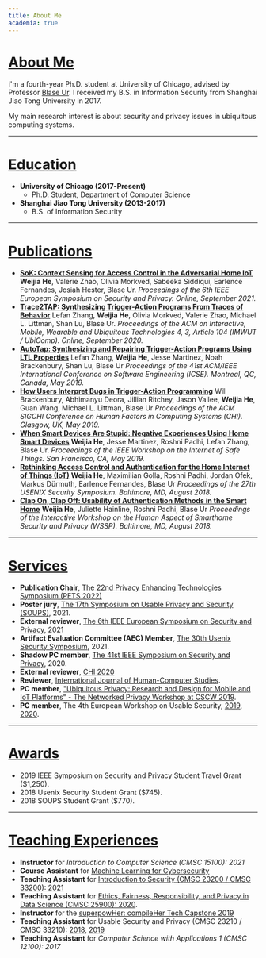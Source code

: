 ```yaml
---
title: About Me
academia: true
---
```


# [About Me](#About-Me)

I'm a fourth-year Ph.D. student at University of Chicago, advised by Professor [Blase Ur](https://www.blaseur.com/). I received my B.S. in Information Security from Shanghai Jiao Tong University in 2017.

My main research interest is about security and privacy issues in ubiquitous computing systems. 

---

# [Education](#Education)

* **University of Chicago (2017-Present)**
    * Ph.D. Student, Department of Computer Science
* **Shanghai Jiao Tong University (2013-2017)**
    * B.S. of Information Security

---

# [Publications](#Publications)

* [**SoK: Context Sensing for Access Control in the Adversarial Home IoT**](/papers/eurosp21-sok.pdf)
    __**Weijia He**__, Valerie Zhao, Olivia Morkved, Sabeeka Siddiqui, Earlence Fernandes, Josiah Hester, Blase Ur.
    *Proceedings of the 6th IEEE European Symposium on Security and Privacy. Online, September 2021.*
* [**Trace2TAP: Synthesizing Trigger-Action Programs From Traces of Behavior**](/papers/trace2tap.pdf)
    Lefan Zhang, __**Weijia He**__, Olivia Morkved, Valerie Zhao, Michael L. Littman, Shan Lu, Blase Ur.
    *Proceedings of the ACM on Interactive, Mobile, Wearable and Ubiquitous Technologies 4, 3, Article 104 (IMWUT / UbiComp). Online, September 2020.*
* [**AutoTap: Synthesizing and Repairing Trigger-Action Programs Using LTL Properties**](/papers/autotap.pdf)
    Lefan Zhang, __**Weijia He**__, Jesse Martinez, Noah Brackenbury, Shan Lu, Blase Ur
    *Proceedings of the 41st ACM/IEEE International Conference on Software Engineering (ICSE). Montreal, QC, Canada, May 2019.*
* [**How Users Interpret Bugs in Trigger-Action Programming**](/papers/chi19-ifttt-cameraready.pdf)
    Will Brackenbury, Abhimanyu Deora, Jillian Ritchey, Jason Vallee, __**Weijia He**__, Guan Wang, Michael L. Littman, Blase Ur
    *Proceedings of the ACM SIGCHI Conference on Human Factors in Computing Systems (CHI). Glasgow, UK, May 2019.*
* [**When Smart Devices Are Stupid: Negative Experiences Using Home Smart Devices**](/papers/safethings19-bugs.pdf)
    __**Weijia He**__, Jesse Martinez, Roshni Padhi, Lefan Zhang, Blase Ur. 
    *Proceedings of the IEEE Workshop on the Internet of Safe Things. San Francisco, CA, May 2019.*
* [**Rethinking Access Control and Authentication for the Home Internet of Things (IoT)**](/papers/usenixsec18.pdf)
    __**Weijia He**__, Maximilian Golla, Roshni Padhi, Jordan Ofek, Markus Dürmuth, Earlence Fernandes, Blase Ur
    *Proceedings of the 27th USENIX Security Symposium. Baltimore, MD, August 2018.*
* [**Clap On, Clap Off: Usability of Authentication Methods in the Smart Home**](/papers/wssp18.pdf)
    __**Weijia He**__, Juliette Hainline, Roshni Padhi, Blase Ur
    *Proceedings of the Interactive Workshop on the Human Aspect of Smarthome Security and Privacy (WSSP). Baltimore, MD, August 2018.*

---

# [Services](#Services)

* **Publication Chair**, [The 22nd Privacy Enhancing Technologies Symposium (PETS 2022)](https://www.petsymposium.org/cfp22.php)
* **Poster jury**, [The 17th Symposium on Usable Privacy and Security (SOUPS)](https://www.usenix.org/conference/soups2021/call-for-posters), 2021.
* **External reviewer**, [The 6th IEEE European Symposium on Security and Privacy](https://www.ieee-security.org/TC/EuroSP2021/cfp.html), 2021
* **Artifact Evaluation Committee (AEC) Member**, [The 30th Usenix Security Symposium](https://www.usenix.org/conference/usenixsecurity21/call-for-artifacts), 2021.
* **Shadow PC member**, [The 41st IEEE Symposium on Security and Privacy](https://www.ieee-security.org/TC/SP2020/shadowpc.html), 2020.
* **External reviewer**, [CHI 2020](https://chi2020.acm.org/)
* **Reviewer**, [International Journal of Human-Computer Studies](https://www.journals.elsevier.com/international-journal-of-human-computer-studies).
* **PC member**, ["Ubiquitous Privacy: Research and Design for Mobile and IoT Platforms" - The Networked Privacy Workshop at CSCW 2019](https://privacydesigncscw2019.wordpress.com/).
* **PC member**, The 4th European Workshop on Usable Security, [2019](https://eusec.cs.uchicago.edu/), [2020](https://eusec20.cs.uchicago.edu/).

---

# [Awards](#Awards)

* 2019 IEEE Symposium on Security and Privacy Student Travel Grant ($1,250).
* 2018 Usenix Security Student Grant ($745).
* 2018 SOUPS Student Grant ($770).

---

# [Teaching Experiences](#Teaching)

* **Instructor** for *Introduction to Computer Science (CMSC 15100): 2021*
* **Course Assistant** for [Machine Learning for Cybersecurity](https://voices.uchicago.edu/professional/machine-learning-for-cybersecurity/)
* **Teaching Assistant** for [Introduction to Security (CMSC 23200 / CMSC 33200): 2021](https://classes.cs.uchicago.edu/archive/2021/winter/23200-1/)
* **Teaching Assistant** for [Ethics, Fairness, Responsibility, and Privacy in Data Science (CMSC 25900): 2020](https://classes.cs.uchicago.edu/archive/2020/spring/25900-1/index.html).
* **Instructor** for the [superpowHer: compileHer Tech Capstone 2019](https://compileher.com/)
* **Teaching Assistant** for Usable Security and Privacy (CMSC 23210 / CMSC 33210): [2018](https://super.cs.uchicago.edu/usable18/), [2019](https://super.cs.uchicago.edu/usable19/)
* **Teaching Assistant** for *Computer Science with Applications 1 (CMSC 12100): 2017*